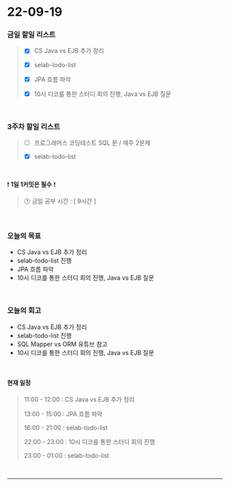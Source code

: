 # 22-09-19
 ### 금일 할일 리스트
> - [x]  CS Java vs EJB 추가 정리
>
> - [x]  selab-todo-list
>
> - [x]  JPA 흐름 파악
>
> - [x]  10시 디코를 통한 스터디 회의 진행, Java vs EJB 질문

<br/>

### 3주차 할일 리스트  

> - [ ]  프로그래머스 코딩테스트 SQL 문 / 매주 2문제  
>
> - [x]  selab-todo-list

<br/>

❗ **1일 1커밋은 필수** ❗
> 🕒 금일 공부 시간 :  [ 9시간 ]    
  
<br/>

### 오늘의 목표
- CS Java vs EJB 추가 정리
- selab-todo-list 진행
- JPA 흐름 파악
- 10시 디코를 통한 스터디 회의 진행, Java vs EJB 질문

<br>

### 오늘의 회고
- CS Java vs EJB 추가 정리
- selab-todo-list 진행
- SQL Mapper vs ORM 유튜브 참고
- 10시 디코를 통한 스터디 회의 진행, Java vs EJB 질문

<br>

#### 현재 일정  
> 11:00 - 12:00 : CS Java vs EJB 추가 정리
>
> 13:00 - 15:00 : JPA 흐름 파악
>
> 16:00 - 21:00 : selab-todo-list
>
> 22:00 - 23:00 : 10시 디코를 통한 스터디 회의 진행
>
> 23:00 - 01:00 : selab-todo-list

<br/>

------------  